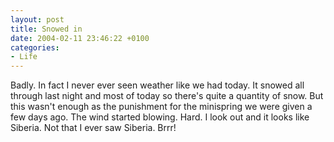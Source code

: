 ```yaml
---
layout: post
title: Snowed in
date: 2004-02-11 23:46:22 +0100
categories:
- Life
---
```

<p>Badly. In fact I never ever seen weather like we had today. It snowed all through last night and most of today so there's quite a quantity of snow. But this wasn't enough as the punishment for the minispring we were given a few days ago. The wind started blowing. Hard. I look out and it looks like Siberia. Not that I ever saw Siberia. Brrr!</p>

